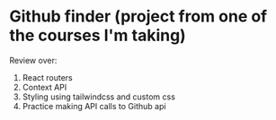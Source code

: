 # Github finder (project from one of the courses I'm taking)

Review over:

1. React routers
2. Context API
3. Styling using tailwindcss and custom css
4. Practice making API calls to Github api

